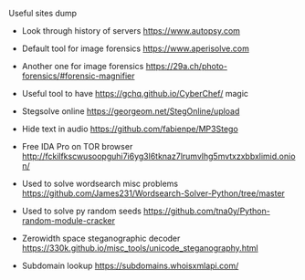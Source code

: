 Useful sites dump

- Look through history of servers https://www.autopsy.com
- Default tool for image forensics https://www.aperisolve.com
- Another one for image forensics https://29a.ch/photo-forensics/#forensic-magnifier
- Useful tool to have https://gchq.github.io/CyberChef/ magic
- Stegsolve online https://georgeom.net/StegOnline/upload
- Hide text in audio https://github.com/fabienpe/MP3Stego

- Free IDA Pro on TOR browser http://fckilfkscwusoopguhi7i6yg3l6tknaz7lrumvlhg5mvtxzxbbxlimid.onion/
- Used to solve wordsearch misc problems https://github.com/James231/Wordsearch-Solver-Python/tree/master
- Used to solve py random seeds https://github.com/tna0y/Python-random-module-cracker
- Zerowidth space steganographic decoder https://330k.github.io/misc_tools/unicode_steganography.html


- Subdomain lookup https://subdomains.whoisxmlapi.com/